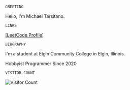 `GREETING`

Hello, I'm Michael Tarsitano.

` LINKS `

[\[LeetCode Profile\]](https://leetcode.com/u/MichaelTarsitano/)

`BIOGRAPHY`

I'm a student at Elgin Community College in Elgin, Illinois.

Hobbyist Programmer Since 2020

`VISITOR_COUNT`

![Visitor Count](https://profile-counter.glitch.me/miketarsitano/count.svg)
<!---

miketarsitano/miketarsitano is a ✨ special ✨ repository because its `README.md` (this file) appears on your GitHub profile.
You can click the Preview link to take a look at your changes.
--->
